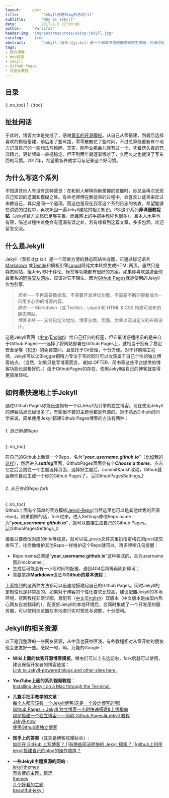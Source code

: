 ```yaml
---
layout:		post
title:			"Jekyll搭建Blog的总结(1)"
subtitle:		"Why is Jekyll"
date:			2017-1-5 22:00:00
author:		"Parsifal"
header-img:	"img/postresources/using-jekyll.jpg"
catalog:     true
abstract:		"Jekyll（音标ˈdʒɪ:kɪl）是一个简单方便的静态网站生成器，它通过标记语言[Markdown](https://zh.wikipedia.org/wiki/Markdown) 或[Textile](https://zh.wikipedia.org/wiki/Textile)和模板引擎[Liquid](https://zh.wikipedia.org/wiki/Liquid)将纯文本转换生成HTML网页。虽然只是静态网站，但Jekyll对于评论、标签等功能都有很好的方案。如果你喜欢混迹全球最著名的[同性交友网站](https://github.com)，应该对它不陌生。因为[Github Pages](https://pages.github.com/)就是使用的Jekyll作为引擎."
tags:
- 我的博客 
- Web前端
- Jekyll 
- Github Pages 
- 总结与教程
---
```


## 目录
{:.no_toc}
1. 
{:toc}

## 扯扯闲话
  于此时，博客大体是完成了，感谢[黄玄的开源模板](https://github.com/Huxpro/huxpro.github.io)。从自己从零搭建，到最后选择喜欢的模板搭建，前后走了些弯路，零零散散花了些时间，不过总算能重新有个地方记录自己的一些想法与琐碎。其实，刚毕业那会儿就有过一个，凭着愣头青的充沛精力，更新频率一直挺稳定。但不到两年就逐渐懈怠了，久而久之也就没了写东西的习惯。2017年，希望重新养成学习与记录这个好习惯。
 
## 为什么写这个系列
  不知道其他人有没有这种感觉：在和别人解释你新掌握的技能时，你总会再次发现自己知识的遗漏和模糊之处。有些老师傅在教徒弟的过程中，会喜欢让徒弟来反过来教自己，其实是同一个道理。而这也是现在我写这个系列日志的初衷。希望能够在讲述的过程中，再次巩固一遍Jekyll建站的相关知识。PS:这个系列**非详细教程贴**（Jekyll官方文档已足够完善，而且网上的手把手教程也很多），且本人水平也有限，陈述过程中难免会有遗漏有误之处，若有缘看到这篇文章，多多包涵。欢迎留言交流。    
  
## 什么是Jekyll
Jekyll（音标ˈdʒɪ:kɪl）是一个简单方便的静态网站生成器，它通过标记语言[Markdown](https://zh.wikipedia.org/wiki/Markdown) 或[Textile](https://zh.wikipedia.org/wiki/Textile)和模板引擎[Liquid](https://zh.wikipedia.org/wiki/Liquid)将纯文本转换生成HTML网页。虽然只是静态网站，但Jekyll对于评论、标签等功能都有很好的方案。如果你喜欢混迹全球最著名的[同性交友网站](https://github.com)，应该对它不陌生。因为[Github Pages](https://pages.github.com/)就是使用的Jekyll作为引擎.

> *简单* --- 不再需要数据库，不需要开发评论功能，不需要不断的更新版本--只用关心你的博客内容。  
> *静态* --- Markdown（或 Textile）、Liquid 和 HTML & CSS 构建可发布的静态网站。    
> *博客支持* --- 支持自定义地址、博客分类、页面、文章以及自定义的布局设计。

这是Jekyll官网（[中文](http://jekyllcn.com/)/[English](https://jekyllrb.com/)）给自己打出的标签，但它最诱惑程序员的是来自于Github Pages——选择了将网站部署在Github Pages上，就相当于拥有了稳定安全足够（[1GB](https://help.github.com/articles/what-is-my-disk-quota/)）的免费空间，且依托于Git管理，十分方便。对于非前端工程师，Jekyll可以让Blogger把精力专注于写的同时可以收获属于自己个性的独立博客站点。（当然，如果只是写博客而言，诸如LOFTER、简书等这些平台提供的博客功能也是极好的。）由于GithubPages的存在，使用Jekyll做自己的博客就变得更简单轻松。    

## 如何最快速地上手Jekyll
通过Github Pages你能迅速拥有一个以Jekyll为引擎的独立博客。现在使用Jekyll的博客站点已经很多了，有些很不错的主题也都是开源的。对于熟悉Github的同学来说，简单使用Jekyll搭建Github Pages博客的方法有两种：

###### 1. 自己新建Repo
{:.no_toc}

在自己的Github上新建一个Repo，名为"***your_username.github.io***"（[比如我的这样](https://github.com/ParsifalC/parsifalc.github.io)），然后进入***setting***页面，GithubPages页面会有个***Choose a theme***，点击它之后会跳往一个主题选择页面，选择好主题后，commit&push改动，Github就会帮你自动生成一个你的Github Pages了。
 ![GithubPagesSettings_1](http://ojg3xdx9d.bkt.clouddn.com//1483859445.png)

###### 2. 从已有的Repo fork
{:.no_toc}	
Github上面有个简单的官方模板[Jekyll-Repo](https://github.com/jekyll/jekyll)(当然这里也可以是其他优秀的开源repo)。如果偷懒的话，fork过来，进入Settings修改Repo name为"***your_username.github.io***"，就可以直接生成自己的Github Pages。
![GithubPagesSettings_2](http://ojg3xdx9d.bkt.clouddn.com//1483858856.png)

接着只要改改对应的title等信息，就可以往_posts文件夹里扔指定格式的post提交发布了。往后像维护其他Repo一样维护这个Repo就可以。再多啰嗦几句提醒：		

- Repo name必须是“**your_username.github.io**”这种格式的，且为username而非nickname；  
- 生成后可能会有一小段时间的配置，遇到404后稍等再刷新即可；   
- 需要掌握**Markdown**语法与**Github的基本流程**；

上面提到的这两种方法都可以迅速地搭建起自己的Github Pages。同时Jekyll的定制性也是非常高的。如果对于博客的个性化要求比较高，建议配置Jekyll的本地环境，官网教程非常详细，且配有（[中文](http://jekyllcn.com/)/[English](https://jekyllrb.com/)）双版本（中文版本是由国内热心网友自发翻译的）。配置好Jekyll的本地环境后，会同时集成了一个开发用的服务器，可以使用浏览器在本地进行实时预览与调整，十分便利。    
	
## Jekyll的相关资源   	
以下是我整理的一些网友资源，从中我也获益匪浅，有些教程相对从零开始的朋友也会更友好一些。感叹一句，啊，万能的Google：

- **Wiki上面的优秀开源博客模板**，懒虫们可以上去选妃啦，fork后就可以使用，建议保留开发者的博客链接：    
[Link to Jekyll-powered blogs and other sites here.](https://github.com/jekyll/jekyll/wiki/sites)   
- **YouTube上面的系列视频教程**：	      
[Installing Jekyll on a Mac through the Terminal.
](https://www.youtube.com/playlist?list=PLWjCJDeWfDdfVEcLGAfdJn_HXyM4Y7_k-)   
- **几篇手把手教学的文章**：    
[每个人都应该有一个Jekyll博客(这是一个设计师写的哦)](http://www.jianshu.com/p/ca8dba93ebd5)    
[Github Pages + Jekyll 独立博客一小时快速搭建&上线指南](http://playingfingers.com/2016/03/26/build-a-blog/)    
[如何搭建一个独立博客——简明 Github Pages与 jekyll 教程](http://www.cnfeat.com/blog/2014/05/10/how-to-build-a-blog/)    
[Jekyll-now](https://github.com/barryclark/jekyll-now)    
[使用Github建独立博客](https://beiyuu.com/github-pages)       

- **知乎上的答案**（其实是博客炫耀帖😝）:    
 [如何在 GitHub 上写博客？
](https://www.zhihu.com/question/20962496)||[有哪些简洁明快的 Jekyll 模板？
](https://www.zhihu.com/question/20223939)||[github上利用jekyll搭建自己的blog的操作顺序？
](https://www.zhihu.com/question/30018945)    
- **一些Jekyll主题资源的网站**：    
[jekyllthemes](http://jekyllthemes.org/)    
[有收费的主题，慎选](https://jekyllthemes.io/)    
[themes](http://themes.jekyllrc.org/)    
[几个好看的主题](http://www.zhanxin.info/themes.html)    
[beautiful-jekyll](https://github.com/daattali/beautiful-jekyll)


